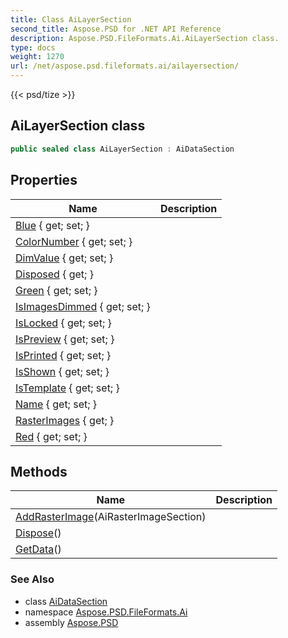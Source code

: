 ```yaml
---
title: Class AiLayerSection
second_title: Aspose.PSD for .NET API Reference
description: Aspose.PSD.FileFormats.Ai.AiLayerSection class. 
type: docs
weight: 1270
url: /net/aspose.psd.fileformats.ai/ailayersection/
---
```

{{< psd/tize >}}
## AiLayerSection class

```csharp
public sealed class AiLayerSection : AiDataSection
```

## Properties

| Name | Description |
| --- | --- |
| [Blue](../../aspose.psd.fileformats.ai/ailayersection/blue/) { get; set; } |  |
| [ColorNumber](../../aspose.psd.fileformats.ai/ailayersection/colornumber/) { get; set; } |  |
| [DimValue](../../aspose.psd.fileformats.ai/ailayersection/dimvalue/) { get; set; } |  |
| [Disposed](../../aspose.psd/disposableobject/disposed/) { get; } |  |
| [Green](../../aspose.psd.fileformats.ai/ailayersection/green/) { get; set; } |  |
| [IsImagesDimmed](../../aspose.psd.fileformats.ai/ailayersection/isimagesdimmed/) { get; set; } |  |
| [IsLocked](../../aspose.psd.fileformats.ai/ailayersection/islocked/) { get; set; } |  |
| [IsPreview](../../aspose.psd.fileformats.ai/ailayersection/ispreview/) { get; set; } |  |
| [IsPrinted](../../aspose.psd.fileformats.ai/ailayersection/isprinted/) { get; set; } |  |
| [IsShown](../../aspose.psd.fileformats.ai/ailayersection/isshown/) { get; set; } |  |
| [IsTemplate](../../aspose.psd.fileformats.ai/ailayersection/istemplate/) { get; set; } |  |
| [Name](../../aspose.psd.fileformats.ai/ailayersection/name/) { get; set; } |  |
| [RasterImages](../../aspose.psd.fileformats.ai/ailayersection/rasterimages/) { get; } |  |
| [Red](../../aspose.psd.fileformats.ai/ailayersection/red/) { get; set; } |  |

## Methods

| Name | Description |
| --- | --- |
| [AddRasterImage](../../aspose.psd.fileformats.ai/ailayersection/addrasterimage/)(AiRasterImageSection) |  |
| [Dispose](../../aspose.psd/disposableobject/dispose/)() |  |
| [GetData](../../aspose.psd.fileformats.ai/aidatasection/getdata/)() |  |

### See Also

* class [AiDataSection](../aidatasection/)
* namespace [Aspose.PSD.FileFormats.Ai](../../aspose.psd.fileformats.ai/)
* assembly [Aspose.PSD](../../)


